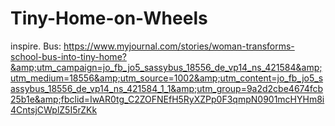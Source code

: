 # Tiny-Home-on-Wheels
inspire. Bus: https://www.myjournal.com/stories/woman-transforms-school-bus-into-tiny-home?&amp;utm_campaign=jo_fb_jo5_sassybus_18556_de_vp14_ns_421584&amp;utm_medium=18556&amp;utm_source=1002&amp;utm_content=jo_fb_jo5_sassybus_18556_de_vp14_ns_421584_1_1&amp;utm_group=9a2d2cbe4674fcb25b1e&amp;fbclid=IwAR0tg_C2ZOFNEfH5RyXZPp0F3qmpN0901mcHYHm8i4CntsjCWplZ5I5rZKk
